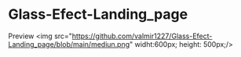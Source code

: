 # Glass-Efect-Landing_page

<span>Preview</span>
<img src="https://github.com/valmir1227/Glass-Efect-Landing_page/blob/main/mediun.png" widht:600px; height: 500px;/>
